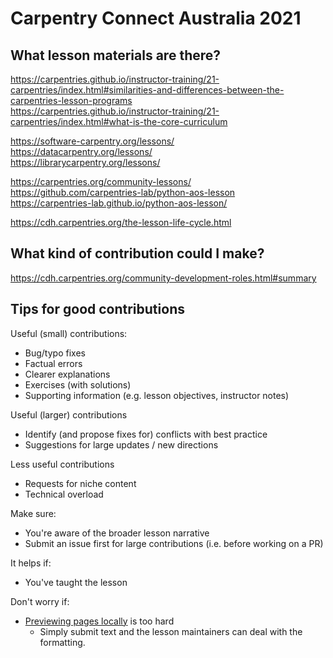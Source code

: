 # Carpentry Connect Australia 2021

## What lesson materials are there?

https://carpentries.github.io/instructor-training/21-carpentries/index.html#similarities-and-differences-between-the-carpentries-lesson-programs  
https://carpentries.github.io/instructor-training/21-carpentries/index.html#what-is-the-core-curriculum  

https://software-carpentry.org/lessons/  
https://datacarpentry.org/lessons/  
https://librarycarpentry.org/lessons/  

https://carpentries.org/community-lessons/  
https://github.com/carpentries-lab/python-aos-lesson  
https://carpentries-lab.github.io/python-aos-lesson/  

https://cdh.carpentries.org/the-lesson-life-cycle.html

## What kind of contribution could I make?

https://cdh.carpentries.org/community-development-roles.html#summary

## Tips for good contributions

Useful (small) contributions:
- Bug/typo fixes
- Factual errors
- Clearer explanations
- Exercises (with solutions)
- Supporting information (e.g. lesson objectives, instructor notes)

Useful (larger) contributions
- Identify (and propose fixes for) conflicts with best practice
- Suggestions for large updates / new directions

Less useful contributions
- Requests for niche content
- Technical overload

Make sure:
- You're aware of the broader lesson narrative
- Submit an issue first for large contributions (i.e. before working on a PR)

It helps if:
- You've taught the lesson

Don't worry if:
- [Previewing pages locally](https://carpentries.github.io/lesson-example/07-checking/index.html) is too hard 
  - Simply submit text and the lesson maintainers can deal with the formatting.

